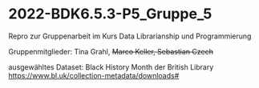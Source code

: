 # 2022-BDK6.5.3-P5_Gruppe_5
Repro zur Gruppenarbeit im Kurs Data Librarianship und Programmierung

Gruppenmitglieder: Tina Grahl, ~~Marco Keller, Sebastian Czech~~

ausgewähltes Dataset: Black History Month der British Library https://www.bl.uk/collection-metadata/downloads# 
